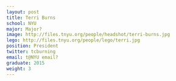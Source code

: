 ```yaml
---
layout: post
title: Terri Burns
school: NYU
major: Major?
image: http://files.tnyu.org/people/headshot/terri-burns.jpg
lego: http://files.tnyu.org/people/lego/terri.jpg
position: President
twitter: tcburning
email: t@NYU email?
graduate: 2015
weight: 3
---
```

